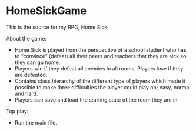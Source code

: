 # HomeSickGame
This is the source for my RPG, Home Sick.



About the game:
- Home Sick is played from the perspective of a school student who has to “convince” (defeat) all their peers and teachers that they are sick so they can go home.
- Players win if they defeat all enemies in all rooms. Players lose if they are defeated. 
- Contains class hierarchy of the different type of players which made it possible to make three difficulties the player could play on; easy, normal and hard.
- Players can save and load the starting state of the room they are in.

Top play:
- Run the main file.
